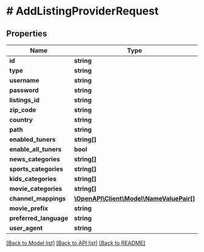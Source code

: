 # # AddListingProviderRequest

## Properties

Name | Type | Description | Notes
------------ | ------------- | ------------- | -------------
**id** | **string** |  | [optional]
**type** | **string** |  | [optional]
**username** | **string** |  | [optional]
**password** | **string** |  | [optional]
**listings_id** | **string** |  | [optional]
**zip_code** | **string** |  | [optional]
**country** | **string** |  | [optional]
**path** | **string** |  | [optional]
**enabled_tuners** | **string[]** |  | [optional]
**enable_all_tuners** | **bool** |  | [optional]
**news_categories** | **string[]** |  | [optional]
**sports_categories** | **string[]** |  | [optional]
**kids_categories** | **string[]** |  | [optional]
**movie_categories** | **string[]** |  | [optional]
**channel_mappings** | [**\OpenAPI\Client\Model\NameValuePair[]**](NameValuePair.md) |  | [optional]
**movie_prefix** | **string** |  | [optional]
**preferred_language** | **string** |  | [optional]
**user_agent** | **string** |  | [optional]

[[Back to Model list]](../../README.md#models) [[Back to API list]](../../README.md#endpoints) [[Back to README]](../../README.md)
